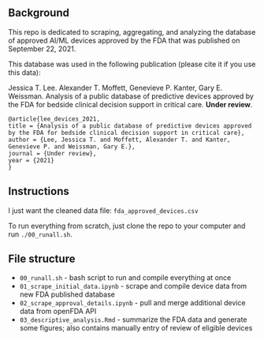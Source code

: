 ## Background

This repo is dedicated to scraping, aggregating, and analyzing the database of approved AI/ML devices approved by the FDA that was published on September 22, 2021.

This database was used in the following publication (please cite it if you use this data):

Jessica T. Lee. Alexander T. Moffett, Genevieve P. Kanter, Gary E. Weissman. Analysis of a public database of predictive devices approved by the FDA for bedside clinical decision support in critical care. **Under review**.

```
@article{lee_devices_2021,
title = {Analysis of a public database of predictive devices approved by the FDA for bedside clinical decision support in critical care},
author = {Lee, Jessica T. and Moffett, Alexander T. and Kanter, Genevieve P. and Weissman, Gary E.},
journal = {Under review},
year = {2021}
}
```

## Instructions

I just want the cleaned data file: `fda_approved_devices.csv`

To run everything from scratch, just clone the repo to your computer and run `./00_runall.sh`.

## File structure

- `00_runall.sh` - bash script to run and compile everything at once
- `01_scrape_initial_data.ipynb` - scrape and compile device data from new FDA published database
- `02_scrape_approval_details.ipynb` - pull and merge additional device data from openFDA API
- `03_descriptive_analysis.Rmd` - summarize the FDA data and generate some figures; also contains manually entry of review of eligible devices
